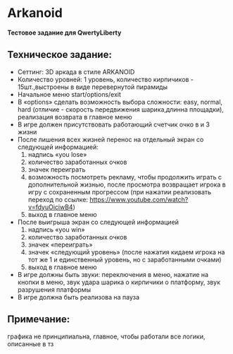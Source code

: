 # Arkanoid

**Тестовое задание для QwertyLiberty**  

## Техническое задание:

* Сеттинг: 3D аркада в стиле ARKANOID
* Количество уровней: 1 уровень, количество кирпичиков - 15шт.,выстроены в виде перевернутой пирамиды
* Начальное меню start/options/exit
* В «options» сделать возможность выбора сложности: easy, normal, hard (отличие - скорость передвижения шарика,длинна площадки), реализация возврата в главное меню
* В игре должен присутствовать работающий счетчик очко в и 3 жизни
* После лишения всех жизней перенос на отдельный экран со следующей информацией:
  1. надпись «you lose»
  2. количество заработанных очков
  3. значек переиграть
  4. возможность посмотреть рекламу, чтобы продолжить играть с дополнительной жизнью, после просмотра возвращает игрока в игру с сохраненным прогрессом 
  (при нажатии реализовать переход по ссылке: https://www.youtube.com/watch?v=fdyuOiciwB4)
  5. выход в главное меню
* После выигрыша экран со следующей информацией
  1. надпись «you win»
  2. количество заработанных очков
  3. значек «переиграть»
  4. значек «следующий уровень» (после нажатия кидаем игрока на тот же 1 и единственный уровень, но с заработанными очками)
  5. выход в главное меню
* В игре должны быть звуки: переключения в меню, нажатие на кнопки в меню, звук удара шарика о кирпичики о платформу, звук разрушения платформы
* В игре должна быть реализова на пауза


## Примечание:
графика не принципиальна, главное, чтобы работали все логики, описанные в тз
